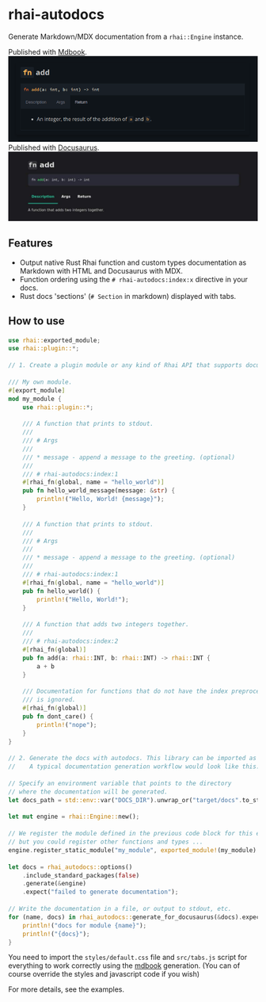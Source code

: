 # rhai-autodocs

Generate Markdown/MDX documentation from a `rhai::Engine` instance.

Published with [Mdbook](https://rust-lang.github.io/mdBook/index.html).
![generated documentation for mdbook](assets/mdbook.png)
Published with [Docusaurus](https://docusaurus.io/).
![generated documentation for docusaurus](assets/docusaurus.jpg)

## Features

- Output native Rust Rhai function and custom types documentation as Markdown with HTML and Docusaurus with MDX.
- Function ordering using the `# rhai-autodocs:index:x` directive in your docs.
- Rust docs 'sections' (`# Section` in markdown) displayed with tabs.

## How to use

```rust
use rhai::exported_module;
use rhai::plugin::*;

// 1. Create a plugin module or any kind of Rhai API that supports documentation on functions and types.

/// My own module.
#[export_module]
mod my_module {
    use rhai::plugin::*;

    /// A function that prints to stdout.
    ///
    /// # Args
    ///
    /// * message - append a message to the greeting. (optional)
    ///
    /// # rhai-autodocs:index:1
    #[rhai_fn(global, name = "hello_world")]
    pub fn hello_world_message(message: &str) {
        println!("Hello, World! {message}");
    }

    /// A function that prints to stdout.
    ///
    /// # Args
    ///
    /// * message - append a message to the greeting. (optional)
    ///
    /// # rhai-autodocs:index:1
    #[rhai_fn(global, name = "hello_world")]
    pub fn hello_world() {
        println!("Hello, World!");
    }

    /// A function that adds two integers together.
    ///
    /// # rhai-autodocs:index:2
    #[rhai_fn(global)]
    pub fn add(a: rhai::INT, b: rhai::INT) -> rhai::INT {
        a + b
    }

    /// Documentation for functions that do not have the index preprocessor
    /// is ignored.
    #[rhai_fn(global)]
    pub fn dont_care() {
        println!("nope");
    }
}

// 2. Generate the docs with autodocs. This library can be imported as a build dependency into your build script.
//    A typical documentation generation workflow would look like this:

// Specify an environment variable that points to the directory
// where the documentation will be generated.
let docs_path = std::env::var("DOCS_DIR").unwrap_or("target/docs".to_string());

let mut engine = rhai::Engine::new();

// We register the module defined in the previous code block for this example,
// but you could register other functions and types ...
engine.register_static_module("my_module", exported_module!(my_module).into());

let docs = rhai_autodocs::options()
    .include_standard_packages(false)
    .generate(&engine)
    .expect("failed to generate documentation");

// Write the documentation in a file, or output to stdout, etc.
for (name, docs) in rhai_autodocs::generate_for_docusaurus(&docs).expect("failed to generate mdx for docusaurus") {
    println!("docs for module {name}");
    println!("{docs}");
}
```

You need to import the `styles/default.css` file and `src/tabs.js` script for everything to work correctly using the [mdbook](https://rust-lang.github.io/mdBook/index.html) generation. (You can of course override the styles and javascript code if you wish)

For more details, see the examples.
